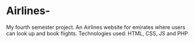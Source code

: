# Airlines-
My fourth semester project. An Airlines website for emirates where users can look up and book flights. Technologies used: HTML, CSS, JS and PHP
